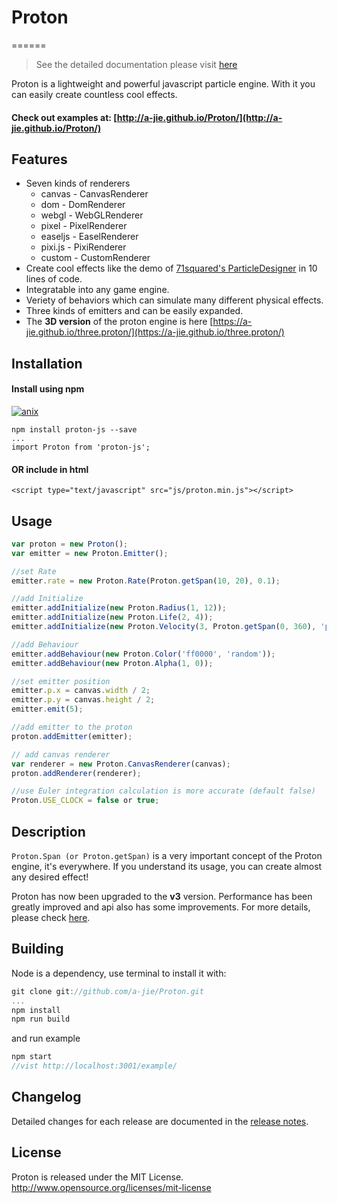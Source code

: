 # Proton
======

> See the detailed documentation please visit [here](https://projects.jpeer.at/proton/)

Proton is a lightweight and powerful javascript particle engine. With it you can easily create countless cool effects.   
#### Check out examples at: [http://a-jie.github.io/Proton/](http://a-jie.github.io/Proton/)

## Features
- Seven kinds of renderers
  - canvas - CanvasRenderer 
  - dom - DomRenderer 
  - webgl - WebGLRenderer 
  - pixel - PixelRenderer
  - easeljs - EaselRenderer 
  - pixi.js - PixiRenderer
  - custom - CustomRenderer
- Create cool effects like the demo of [71squared's ParticleDesigner](https://www.71squared.com/particledesigner) in 10 lines of code.
- Integratable into any game engine.
- Veriety of behaviors which can simulate many different physical effects.
- Three kinds of emitters and can be easily expanded.
- The __3D version__ of the proton engine is here [https://a-jie.github.io/three.proton/](https://a-jie.github.io/three.proton/)

## Installation

#### Install using npm 
[![anix](https://nodei.co/npm/proton-js.png)](https://npmjs.org/package/proton-js)

``` 
npm install proton-js --save
... 
import Proton from 'proton-js';
```

#### OR include in html
``` 
<script type="text/javascript" src="js/proton.min.js"></script> 
```

## Usage
```javascript
var proton = new Proton();
var emitter = new Proton.Emitter();

//set Rate
emitter.rate = new Proton.Rate(Proton.getSpan(10, 20), 0.1);

//add Initialize
emitter.addInitialize(new Proton.Radius(1, 12));
emitter.addInitialize(new Proton.Life(2, 4));
emitter.addInitialize(new Proton.Velocity(3, Proton.getSpan(0, 360), 'polar'));

//add Behaviour
emitter.addBehaviour(new Proton.Color('ff0000', 'random'));
emitter.addBehaviour(new Proton.Alpha(1, 0));

//set emitter position
emitter.p.x = canvas.width / 2;
emitter.p.y = canvas.height / 2;
emitter.emit(5);

//add emitter to the proton
proton.addEmitter(emitter);

// add canvas renderer
var renderer = new Proton.CanvasRenderer(canvas);
proton.addRenderer(renderer);

//use Euler integration calculation is more accurate (default false)
Proton.USE_CLOCK = false or true;
```

## Description
`Proton.Span (or Proton.getSpan)` is a very important concept of the Proton engine, it's everywhere. If you understand its usage, you can create almost any desired effect!
  
Proton has now been upgraded to the __v3__ version. Performance has been greatly improved and api also has some improvements. For more details, please check [here](https://github.com/a-jie/Proton/releases).


## Building
Node is a dependency, use terminal to install it with:   

```javascript
git clone git://github.com/a-jie/Proton.git
...
npm install
npm run build
``` 

and run example 

```javascript
npm start
//vist http://localhost:3001/example/
```

## Changelog
Detailed changes for each release are documented in the [release notes](https://github.com/a-jie/Proton/releases).


## License
Proton is released under the MIT License. http://www.opensource.org/licenses/mit-license
